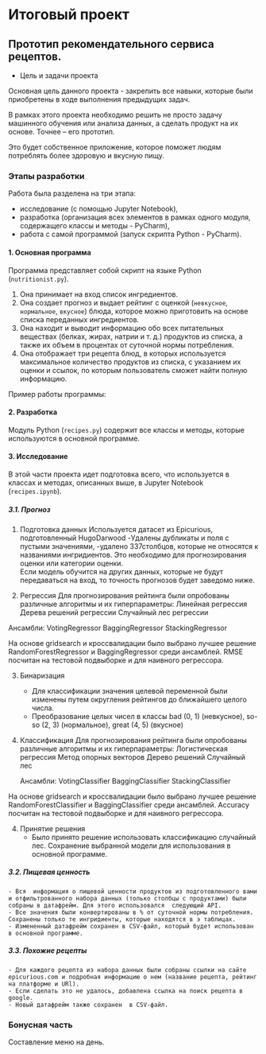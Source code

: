 # Итоговый проект

## Прототип рекомендательного сервиса рецептов.

+ Цель и задачи проекта

Основная цель данного проекта - закрепить все навыки, 
которые были приобретены  в ходе выполнения предыдущих задач.

В рамках этого проекта необходимо решить не просто задачу машинного обучения или анализа данных, а сделать продукт на их основе. Точнее – его прототип.

Это будет собственное приложение, которое поможет людям потреблять более здоровую и вкусную пищу. 


### Этапы разработки

Работа была разделена на три этапа: 
- исследование (с помощью Jupyter Notebook), 
- разработка (организация всех элементов в рамках одного модуля, содержащего классы и методы - PyCharm),
- работа с самой программой (запуск скрипта Python - PyCharm). 


#### 1. Основная программа

Программа представляет собой скрипт на языке Python (`nutritionist.py`).
1. Она принимает на вход список ингредиентов.
2. Она создает прогноз и выдает рейтинг с оценкой (`невкусное`, `нормальное`, `вкусное`) блюда, которое можно приготовить на основе списка переданных ингредиентов.
3. Она находит и выводит информацию обо всех питательных веществах (белках, жирах, натрии и т. д.) продуктов из списка, а также их объем в процентах от суточной нормы потребления.
4. Она отображает три рецепта блюд, в которых используется максимальное количество продуктов из списка, с указанием их оценки и ссылок, по которым пользователь сможет найти полную информацию.

Пример работы программы:


#### 2. Разработка

Модуль Python (`recipes.py`) содержит все классы и методы, которые используются в основной программе.


#### 3. Исследование
В этой части проекта идет подготовка всего, что используется в классах и методах, описанных выше, в Jupyter Notebook (`recipes.ipynb`). 

##### 3.1. Прогноз
1. Подготовка данных
    Используется датасет из Epicurious, подготовленный HugoDarwood
	-Удалены дубликаты и поля с пустыми значениями,
	-удалено 337столбцов, которые не относятся к названиями ингридиентов. 
	Это необходимо для прогнозирования оценки или категории оценки.  
Если модель обучится на других данных, которые не будут передаваться на вход, то точность прогнозов будет заведомо ниже.

2. Регрессия
    Для прогнозирования рейтинга были опробованы различные алгоритмы и их гиперпараметры:
	Линейная регрессия
	Дерева решений регрессии 
	Случайный лес регрессии

Ансамбли:
	VotingRegressor
	BaggingRegressor
	StackingRegressor

На основе gridsearch и кроссвалидации было выбрано лучшее решение RandomForestRegressor и BaggingRegressor среди ансамблей. RMSE посчитан на тестовой подвыборке и для наивного регрессора.

3. Бинаризация
	- Для классификации значения целевой переменной были изменены  путем округления рейтингов до ближайшего целого числа.
	- Преобразование целых чисел в классы bad (0, 1) (невкусное), so-so (2, 3) (нормальное), great (4, 5) (вкусное)


4. Классификация
    Для прогнозирования рейтинга были опробованы различные алгоритмы и их гиперпараметры:
	Логистическая регрессия
	Метод опорных векторов
	Дерево решений 
	Случайный лес

    Ансамбли:
	VotingClassifier
	BaggingClassifier
	StackingClassifier

На основе gridsearch и кроссвалидации было выбрано лучшее решение RandomForestClassifier и BaggingClassifier среди ансамблей. 
Accuracy посчитан на тестовой подвыборке и для наивного регрессора.


4. Принятие решения
    - Было принято решение использовать классификацию  случайный лес.
 Сохранение выбранной модели для использования в основной программе.

##### 3.2. Пищевая ценность
	- Вся  информация о пищевой ценности продуктов из подготовленного вами и отфильтрованного набора данных (только столбцы с продуктами) были собраны в датафрейм. Для этого использовался  следующий API.
	- Все значения были конвертированы в % от суточной нормы потребления. Сохранены только те ингридиенты, которые находятся в э таблицах.
	- Измененный датафрейм сохранен в CSV-файл, который будет использован в основной программе.



##### 3.3. Похожие рецепты
	- Для каждого рецепта из набора данных были собраны ссылки на сайте epicurious.com и подробная информацию о нем (название рецепта, рейтинг на платформе и URl). 
	- Если сделать это не удалось, добавлена ссылка на поиск рецепта в google.
	- Новый датафрейм также сохранен  в CSV-файл.

### Бонусная часть
 Составление меню на день.
